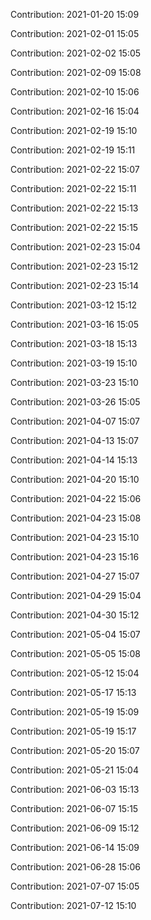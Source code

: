 Contribution: 2021-01-20 15:09

Contribution: 2021-02-01 15:05

Contribution: 2021-02-02 15:05

Contribution: 2021-02-09 15:08

Contribution: 2021-02-10 15:06

Contribution: 2021-02-16 15:04

Contribution: 2021-02-19 15:10

Contribution: 2021-02-19 15:11

Contribution: 2021-02-22 15:07

Contribution: 2021-02-22 15:11

Contribution: 2021-02-22 15:13

Contribution: 2021-02-22 15:15

Contribution: 2021-02-23 15:04

Contribution: 2021-02-23 15:12

Contribution: 2021-02-23 15:14

Contribution: 2021-03-12 15:12

Contribution: 2021-03-16 15:05

Contribution: 2021-03-18 15:13

Contribution: 2021-03-19 15:10

Contribution: 2021-03-23 15:10

Contribution: 2021-03-26 15:05

Contribution: 2021-04-07 15:07

Contribution: 2021-04-13 15:07

Contribution: 2021-04-14 15:13

Contribution: 2021-04-20 15:10

Contribution: 2021-04-22 15:06

Contribution: 2021-04-23 15:08

Contribution: 2021-04-23 15:10

Contribution: 2021-04-23 15:16

Contribution: 2021-04-27 15:07

Contribution: 2021-04-29 15:04

Contribution: 2021-04-30 15:12

Contribution: 2021-05-04 15:07

Contribution: 2021-05-05 15:08

Contribution: 2021-05-12 15:04

Contribution: 2021-05-17 15:13

Contribution: 2021-05-19 15:09

Contribution: 2021-05-19 15:17

Contribution: 2021-05-20 15:07

Contribution: 2021-05-21 15:04

Contribution: 2021-06-03 15:13

Contribution: 2021-06-07 15:15

Contribution: 2021-06-09 15:12

Contribution: 2021-06-14 15:09

Contribution: 2021-06-28 15:06

Contribution: 2021-07-07 15:05

Contribution: 2021-07-12 15:10

